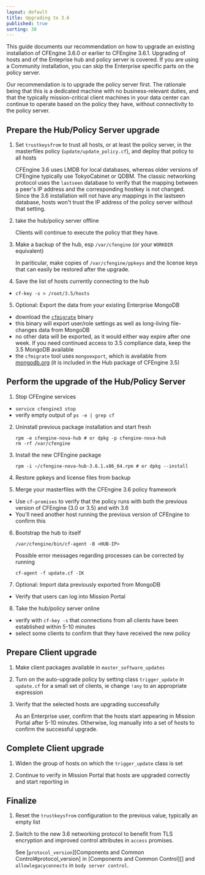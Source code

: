 ```yaml
---
layout: default
title: Upgrading to 3.6
published: true
sorting: 30
---
```


This guide documents our recommendation on how to upgrade an existing installation of CFEngine 3.6.0 or earlier to CFEngine 3.6.1. Upgrading of hosts and of the Enteprise hub and policy server is covered. If you are using a Community installation, you can skip the Enterprise specific parts on the policy server.

Our recommendation is to upgrade the policy server first. The rationale being that this is a dedicated machine with no business-relevant duties, and that the typically mission-critical client machines in your data center can continue to operate based on the policy they have, without connectivity to the policy server.

## Prepare the Hub/Policy Server upgrade

1. Set `trustkeysfrom` to trust all hosts, or at least the policy server, 
    in the masterfiles policy (`update/update_policy.cf`), and deploy that
    policy to all hosts

    CFEngine 3.6 uses LMDB for local databases, whereas older versions of CFEngine typically use TokyoCabinet or QDBM. The classic networking protocol uses the `lastseen` database to verify that the mapping between a peer's IP address and the corresponding hostkey is not changed. Since the 3.6 installation will not have any mappings in the lastseen database, hosts won't trust the IP address of the policy server without that setting.

2. take the hub/policy server offline

    Clients will continue to execute the policy that they have.

3. Make a backup of the hub, esp `/var/cfengine` (or your `WORKDIR` equivalent)

    In pariticular, make copies of `/var/cfengine/ppkeys` and the license keys that can easily be restored after the upgrade.

4. Save the list of hosts currently connecting to the hub

  * `cf-key -s > /root/3.5/hosts`

5. Optional: Export the data from your existing Enterprise MongoDB

  * download the [`cfmigrate`](http://s3.amazonaws.com/cfengine.package-repos/tools/cfmigrate) binary
  * this binary will export user/role settings as well as long-living file-changes data from MongoDB
  * no other data will be exported, as it would either way expire after
    one week. If you need continued access to 3.5 compliance data,
    keep the 3.5 MongoDB available
  * the `cfmigrate` tool uses `mongoexport`, which is available from [mongodb.org](http://www.mongodb.org/downloads) (it is included in the Hub package of CFEngine 3.5)
    
## Perform the upgrade of the Hub/Policy Server


1. Stop CFEngine services

  * `service cfengine3 stop`
  * verify empty output of `ps -e | grep cf`

2. Uninstall previous package installation and start fresh

    ```console
    rpm -e cfengine-nova-hub # or dpkg -p cfengine-nova-hub
    rm -rf /var/cfengine
    ```

3. Install the new CFEngine package

    ```console
    rpm -i ~/cfengine-nova-hub-3.6.1.x86_64.rpm # or dpkg --install
    ```

4. Restore ppkeys and license files from backup

5. Merge your masterfiles with the CFEngine 3.6 policy framework

  * Use `cf-promises` to verify that the policy runs with both the previous version of CFEngine (3.0 or 3.5) and with 3.6
  * You'll need another host running the previous version of CFEngine to confirm this

6. Bootstrap the hub to itself

    ```console
    /var/cfengine/bin/cf-agent -B <HUB-IP>
    ```

    Possible error messages regarding processes can be corrected by running
    
    ```console
    cf-agent -f update.cf -IK
    ```

7. Optional: Import data previously exported from MongoDB

  * Verify that users can log into Mission Portal

8. Take the hub/policy server online

  * verify with `cf-key -s` that connections from all clients have been established within 5-10 minutes
  * select some clients to confirm that they have received the new policy

## Prepare Client upgrade

1. Make client packages available in `master_software_updates`

2. Turn on the auto-upgrade policy by setting class `trigger_update` in `update.cf` for a small set of clients, ie change `!any` to an appropriate
    expression

3. Verify that the selected hosts are upgrading successfully

    As an Enterprise user, confirm that the hosts start appearing in Mission Portal after 5-10 minutes. Otherwise, log manually into a set of hosts to confirm the successful upgrade.

## Complete Client upgrade

1. Widen the group of hosts on which the `trigger_update` class is set

2. Continue to verify in Mission Portal that hosts are upgraded correctly and start reporting in

## Finalize

1. Reset the `trustkeysfrom` configuration to the previous value, typically an empty list

2. Switch to the new 3.6 networking protocol to benefit from TLS encryption and 
    improved control attributes in `access` promises.

    See [`protocol_version`][Components and Common Control#protocol_version] in
    [Components and Common Control][] and `allowlegacyconnects` in `body server control`.
